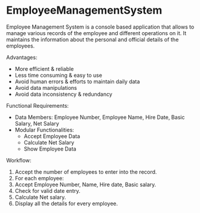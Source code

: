 # EmployeeManagementSystem
Employee Management System is a console based application that allows to manage various records of the employee and different operations on it. It maintains the information about the personal and official details of the employees.

Advantages:
- More efficient & reliable
- Less time consuming & easy to use
- Avoid human errors & efforts to maintain daily data
- Avoid data manipulations
- Avoid data inconsistency & redundancy

Functional Requirements:
- Data Members: Employee Number, Employee Name, Hire Date, Basic Salary, Net Salary
- Modular Functionalities:
  - Accept Employee Data
  - Calculate Net Salary
  - Show Employee Data

Workflow:
1. Accept the number of employees to enter into the record.
2. For each employee:
  1. Accept Employee Number, Name, Hire date, Basic salary.
  2. Check for valid date entry.
  3. Calculate Net salary.
3. Display all the details for every employee.
